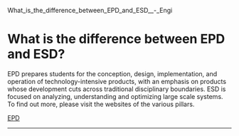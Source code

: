 What_is_the_difference_between_EPD_and_ESD__-_Engi



What is the difference between EPD and ESD?
===========================================

EPD prepares students for the conception, design, implementation, and operation of technology-intensive products, with an emphasis on products whose development cuts across traditional disciplinary boundaries. ESD is focused on analyzing, understanding and optimizing large scale systems. To find out more, please visit the websites of the various pillars.

[EPD](https://www.sutd.edu.sg/epd/tag/epd/)

---

